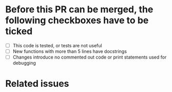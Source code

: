 # Before this PR can be merged, the following checkboxes have to be ticked


- [ ] This code is tested, or tests are not useful
- [ ] New functions with more than 5 lines have docstrings
- [ ] Changes introduce no commented out code or print statements used for debugging

# Related issues
<!-- list of issue closing directives
     e.g. - Closes #999
-->
